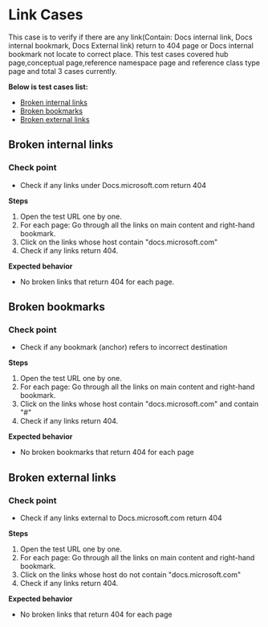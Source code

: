 # Link Cases
This case is to verify if there are any link(Contain: Docs internal link, Docs internal bookmark, Docs External link) return to 404 page or Docs internal bookmark not locate to correct place.
This test cases covered hub page,conceptual page,reference namespace page and reference class type page and total 3 cases currently.

**Below is test cases list:**
* [Broken internal links](#broken-internal-links)
* [Broken bookmarks](#broken-bookmarks)
* [Broken external links](#broken-external-links)

## <a id='broken-internal-links'></a>Broken internal links
### Check point
* Check if any links under Docs.microsoft.com return 404

**Steps**
1. Open the test URL one by one.
2. For each page: Go through all the links on main content and right-hand bookmark.
3. Click on the links whose host contain "docs.microsoft.com" 
4. Check if any links return 404.

**Expected behavior**
* No broken links that return 404 for each page.

## <a id='broken-bookmarks'></a>Broken bookmarks
### Check point
* Check if any bookmark (anchor) refers to incorrect destination

**Steps**
1. Open the test URL one by one.
2. For each page: Go through all the links on main content and right-hand bookmark.
3. Click on the links whose host contain "docs.microsoft.com" and contain "#"
4. Check if any links return 404.

**Expected behavior**
* No broken bookmarks that return 404 for each page

## <a id='broken-external-links'></a>Broken external links
### Check point
* Check if any links external to Docs.microsoft.com return 404

**Steps**
1. Open the test URL one by one.
2. For each page: Go through all the links on main content and right-hand bookmark.
3. Click on the links whose host do not contain "docs.microsoft.com" 
4. Check if any links return 404.

**Expected behavior**
* No broken links that return 404 for each page